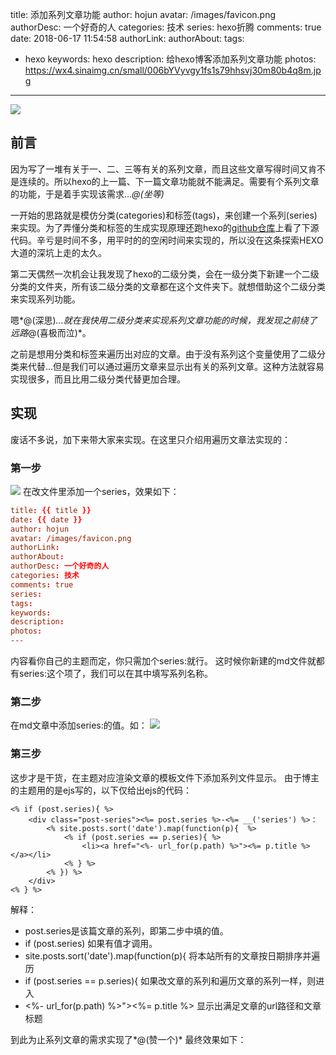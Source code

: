 title: 添加系列文章功能
author: hojun
avatar: /images/favicon.png
authorDesc: 一个好奇的人
categories: 技术
series: hexo折腾
comments: true
date: 2018-06-17 11:54:58
authorLink:
authorAbout:
tags:
 - hexo
keywords: hexo
description: 给hexo博客添加系列文章功能
photos: https://wx4.sinaimg.cn/small/006bYVyvgy1fs1s79hhsvj30m80b4q8m.jpg
---
![](https://wx4.sinaimg.cn/large/006bYVyvgy1fs1s79hhsvj30m80b4q8m.jpg)

## 前言

因为写了一堆有关于一、二、三等有关的系列文章，而且这些文章写得时间又肯不是连续的。所以hexo的上一篇、下一篇文章功能就不能满足。需要有个系列文章的功能，于是着手实现该需求...*@(坐等)*

一开始的思路就是模仿分类(categories)和标签(tags)，来创建一个系列(series)来实现。为了弄懂分类和标签的生成实现原理还跑hexo的[github仓库](https://github.com/hexojs/hexo)上看了下源代码。辛亏是时间不多，用平时的的空闲时间来实现的，所以没在这条探索HEXO大道的深坑上走的太久。

第二天偶然一次机会让我发现了hexo的二级分类，会在一级分类下新建一个二级分类的文件夹，所有该二级分类的文章都在这个文件夹下。就想借助这个二级分类来实现系列功能。

嗯*@(深思)*...就在我快用二级分类来实现系列文章功能的时候，我发现之前绕了远路*@(喜极而泣)*。

之前是想用分类和标签来遍历出对应的文章。由于没有系列这个变量使用了二级分类来代替...但是我们可以通过遍历文章来显示出有关的系列文章。这种方法就容易实现很多，而且比用二级分类代替更加合理。

## 实现

废话不多说，加下来带大家来实现。在这里只介绍用遍历文章法实现的：

### 第一步
![](https://wx3.sinaimg.cn/large/006bYVyvgy1fsl5ldivjtj3099050mx3.jpg)
在改文件里添加一个series，效果如下：
```conf
title: {{ title }}
date: {{ date }}
author: hojun
avatar: /images/favicon.png
authorLink: 
authorAbout: 
authorDesc: 一个好奇的人
categories: 技术
comments: true
series:
tags: 
keywords: 
description: 
photos: 
---
```
内容看你自己的主题而定，你只需加个series:就行。
这时候你新建的md文件就都有series:这个项了，我们可以在其中填写系列名称。

### 第二步

在md文章中添加series:的值。如：
![](https://wx3.sinaimg.cn/large/006bYVyvgy1fsl5l95lbrj30k60920t9.jpg)

### 第三步

这步才是干货，在主题对应渲染文章的模板文件下添加系列文件显示。
由于博主的主题用的是ejs写的，以下仅给出ejs的代码：
```ejs
<% if (post.series){ %>
    <div class="post-series"><%= post.series %>-<%= __('series') %>：
        <% site.posts.sort('date').map(function(p){  %>
            <% if (post.series == p.series){ %>
                <li><a href="<%- url_for(p.path) %>"><%= p.title %></a></li>
            <% } %>
        <% }) %>
    </div>
<% } %>
```
解释：

 - post.series是该篇文章的系列，即第二步中填的值。
 - if (post.series) 如果有值才调用。
 - site.posts.sort('date').map(function(p){ 将本站所有的文章按日期排序并遍历
 - if (post.series == p.series){ 如果改文章的系列和遍历文章的系列一样，则进入
 - <%- url_for(p.path) %>"><%= p.title %> 显示出满足文章的url路径和文章标题

到此为止系列文章的需求实现了*@(赞一个)*
最终效果如下：